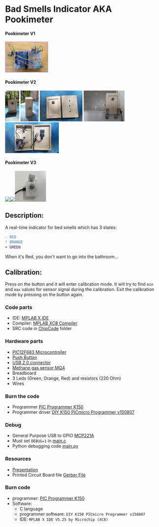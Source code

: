 # Bad Smells Indicator AKA Pookimeter
#### Pookimeter V1
<img src="/Resources/v1.jpg" height="100px"/> 

#### Pookimeter V2
<img src="/Resources/v2_1.jpeg" height="100px"/> <img src="/Resources/v2_2.jpeg" height="100px"/> <img src="/Resources/v2_3.jpg" height="100px"/> <img src="/Resources/v2_4.jpg" height="100px"/> <img src="/Resources/v2_5.jpeg" height="100px"/>

#### Pookimeter V3
<img src="/Resources/v3_1.png" height="100px"/><img src="/Resources/v3_2.png" height="100px"/><img src="/Resources/v3_3.png" height="100px"/>

## Description:
A real-time indicator for bed smells which has 3 states:
```diff
- RED
! ORANGE
+ GREEN

```
When it's Red, you don't want to go into the bathroom...

## Calibration:

Press on the button and it will enter calibration mode. 
It will try to find `min` and `max` values for sensor signal during the calibration. 
Exit the calibration mode by pressing on the button again.

### Code parts
  - IDE: [MPLAB X IDE](https://www.microchip.com/en-us/tools-resources/develop/mplab-x-ide)
  - Compiler: [MPLAB XC8 Compiler](https://www.microchip.com/en-us/tools-resources/develop/mplab-xc-compilers)
  - SRC code in [ChipCode](ChipCode) folder
  
### Hardware parts
  - [PIC12F683 Microcontroller](https://ww1.microchip.com/downloads/en/devicedoc/41211d_.pdf)
  - [Push Button](https://www.aliexpress.com/item/1005003400929705.html?spm=a2g0o.order_list.0.0.79b31802wwf9ee)
  - [USB 2.0 connector](https://www.aliexpress.com/item/32265708803.html?spm=a2g0o.order_list.0.0.79b31802wwf9ee)
  - [Methane gas sensor MQ4](https://www.sparkfun.com/datasheets/Sensors/Biometric/MQ-4.pdf)
  - Breadboard
  - 3 Leds (Green, Orange, Red) and resistors (220 Ohm)
  - Wires

### Burn the code
- Programmer [PIC Programmer K150](https://www.ebay.com/itm/PIC-Programmer-K150-USB-Automatic-Microchip-Develop-Microcontroller-ICSP-Cable/252710962515?hash=item3ad6bf4553:g:rG4AAOSw2xRYbh9x) 
- Programmer driver [DIY K150 PICmicro Programmer v150807](https://buyhere22.com/components/k150/) 

### Debug 
- General Purpose USB to GPIO [MCP221A](https://www.adafruit.com/product/4471])
- Must set `DEBUG=1` in [main.c](ChipCode/main.c)
- Python debugging code [main.py](DebugPython/main.py)

### Resources
- [Presentation](Resources/SmellsLikeChips.pdf)
- Printed Circuit Board file [Gerber File](Resources/GerberFile.zip)

### Burn code
- programmer: [PIC Programmer K150](https://www.ebay.com/itm/PIC-Programmer-K150-USB-Automatic-Microchip-Develop-Microcontroller-ICSP-Cable/252710962515?hash=item3ad6bf4553:g:rG4AAOSw2xRYbh9x) 
- Software:
  - C language
  - programmer software: `DIY K150 PICmicro Programmer v150807` 
  - IDE: `MPLAB X IDE V5.25 by Microchip (XC8)`